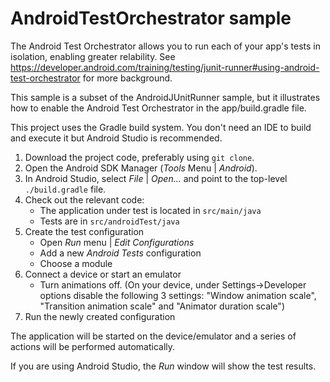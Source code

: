 # AndroidTestOrchestrator sample

The Android Test Orchestrator allows you to run each of your app's tests in isolation, enabling greater relability.
See https://developer.android.com/training/testing/junit-runner#using-android-test-orchestrator for more background.

This sample is a subset of the AndroidJUnitRunner sample, but it
illustrates how to enable the Android Test Orchestrator in the app/build.gradle file.

This project uses the Gradle build system. You don't need an IDE to build and execute it but Android Studio is recommended.

1. Download the project code, preferably using `git clone`.
1. Open the Android SDK Manager (*Tools* Menu | *Android*).
1. In Android Studio, select *File* | *Open...* and point to the top-level `./build.gradle` file.
1. Check out the relevant code:
    * The application under test is located in `src/main/java`
    * Tests are in `src/androidTest/java`
1. Create the test configuration
    * Open *Run* menu | *Edit Configurations*
    * Add a new *Android Tests* configuration
    * Choose a module
1. Connect a device or start an emulator
    * Turn animations off.
    (On your device, under Settings->Developer options disable the following 3 settings: "Window animation scale", "Transition animation scale" and "Animator duration scale")
1. Run the newly created configuration

The application will be started on the device/emulator and a series of actions will be performed automatically.

If you are using Android Studio, the *Run* window will show the test results.
